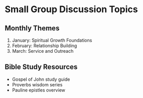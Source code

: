 # Small Group Discussion Topics

## Monthly Themes
1. January: Spiritual Growth Foundations
2. February: Relationship Building
3. March: Service and Outreach

## Bible Study Resources
- Gospel of John study guide
- Proverbs wisdom series
- Pauline epistles overview